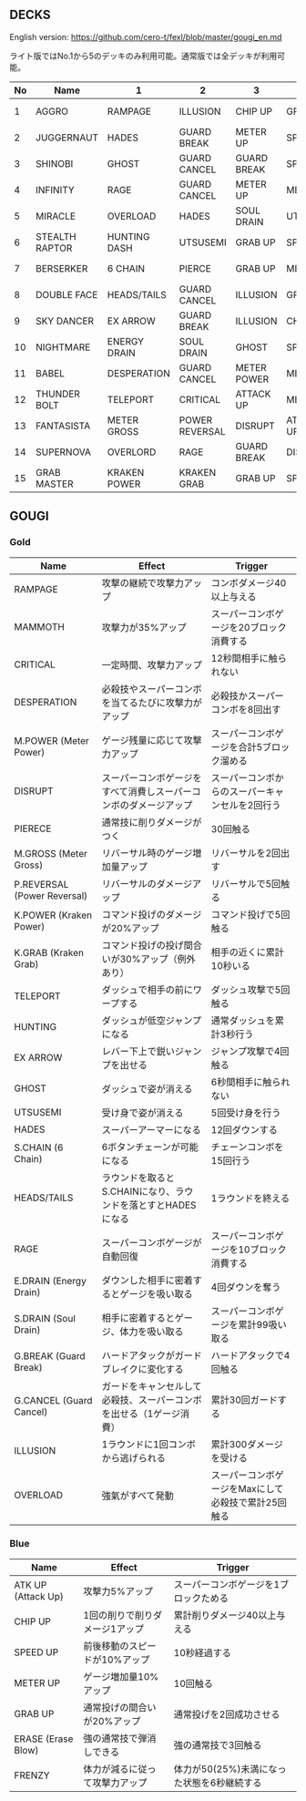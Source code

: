## DECKS

English version: https://github.com/cero-t/fexl/blob/master/gougi_en.md

ライト版ではNo.1から5のデッキのみ利用可能。通常版では全デッキが利用可能。

|No|Name|1|2|3|4|5|
|--|----|-|-|-|-|-|
|1|AGGRO|RAMPAGE|ILLUSION|CHIP UP|GRAB UP|ERASE BLOW|
|2|JUGGERNAUT|HADES|GUARD BREAK|METER UP|SPEED UP|ATTACK UP|
|3|SHINOBI|GHOST|GUARD CANCEL|GUARD BREAK|SPEED UP|ATTACK UP|
|4|INFINITY|RAGE|GUARD CANCEL|METER UP|METER UP|METER UP|
|5|MIRACLE|OVERLOAD|HADES|SOUL DRAIN|UTSUSEMI|MAMMOTH|
|6|STEALTH RAPTOR|HUNTING DASH|UTSUSEMI|GRAB UP|SPEED UP|SPEED UP|
|7|BERSERKER|6 CHAIN|PIERCE|GRAB UP|METER UP|ERASE BLOW|
|8|DOUBLE FACE|HEADS/TAILS|GUARD CANCEL|ILLUSION|GRAB UP|SPEED UP|
|9|SKY DANCER|EX ARROW|GUARD BREAK|ILLUSION|CHIP UP|FRENZY|
|10|NIGHTMARE|ENERGY DRAIN|SOUL DRAIN|GHOST|SPEED UP|SPEED UP|
|11|BABEL|DESPERATION|GUARD CANCEL|METER POWER|METER UP|METER UP|
|12|THUNDER BOLT|TELEPORT|CRITICAL|ATTACK UP|METER UP|FRENZY|
|13|FANTASISTA|METER GROSS|POWER REVERSAL|DISRUPT|ATTACK UP|METER UP|
|14|SUPERNOVA|OVERLORD|RAGE|GUARD BREAK|DISRUPT|METER POWER|
|15|GRAB MASTER|KRAKEN POWER|KRAKEN GRAB|GRAB UP|SPEED UP|ERASE BLOW|


## GOUGI

### Gold

|Name|Effect|Trigger|
|----|------|-------|
|RAMPAGE|攻撃の継続で攻撃力アップ|コンボダメージ40以上与える|
|MAMMOTH|攻撃力が35%アップ|スーパーコンボゲージを20ブロック消費する|
|CRITICAL|一定時間、攻撃力アップ|12秒間相手に触られない|
|DESPERATION|必殺技やスーパーコンボを当てるたびに攻撃力がアップ|必殺技かスーパーコンボを8回出す|
|M.POWER (Meter Power)|ゲージ残量に応じて攻撃力アップ|スーパーコンボゲージを合計5ブロック溜める|
|DISRUPT|スーパーコンボゲージをすべて消費しスーパーコンボのダメージアップ|スーパーコンボからのスーパーキャンセルを2回行う|
|PIERECE|通常技に削りダメージがつく|30回触る|
|M.GROSS (Meter Gross)|リバーサル時のゲージ増加量アップ|リバーサルを2回出す|
|P.REVERSAL (Power Reversal)|リバーサルのダメージアップ|リバーサルで5回触る|
|K.POWER (Kraken Power)|コマンド投げのダメージが20%アップ|コマンド投げで5回触る|
|K.GRAB (Kraken Grab)|コマンド投げの投げ間合いが30%アップ（例外あり）|相手の近くに累計10秒いる|
|TELEPORT|ダッシュで相手の前にワープする|ダッシュ攻撃で5回触る|
|HUNTING|ダッシュが低空ジャンプになる|通常ダッシュを累計3秒行う|
|EX ARROW|レバー下上で鋭いジャンプを出せる|ジャンプ攻撃で4回触る|
|GHOST|ダッシュで姿が消える|6秒間相手に触られない|
|UTSUSEMI|受け身で姿が消える|5回受け身を行う|
|HADES|スーパーアーマーになる|12回ダウンする|
|S.CHAIN (6 Chain)|6ボタンチェーンが可能になる|チェーンコンボを15回行う|
|HEADS/TAILS|ラウンドを取るとS.CHAINになり、ラウンドを落とすとHADESになる|1ラウンドを終える|
|RAGE|スーパーコンボゲージが自動回復|スーパーコンボゲージを10ブロック消費する|
|E.DRAIN (Energy Drain)|ダウンした相手に密着するとゲージを吸い取る|4回ダウンを奪う|
|S.DRAIN (Soul Drain)|相手に密着するとゲージ、体力を吸い取る|スーパーコンボゲージを累計99吸い取る|
|G.BREAK (Guard Break)|ハードアタックがガードブレイクに変化する|ハードアタックで4回触る|
|G.CANCEL (Guard Cancel)|ガードをキャンセルして必殺技、スーパーコンボを出せる（1ゲージ消費）|累計30回ガードする|
|ILLUSION|1ラウンドに1回コンボから逃げられる|累計300ダメージを受ける|
|OVERLOAD|強氣がすべて発動|スーパーコンボゲージをMaxにして必殺技で累計25回触る|

### Blue

|Name|Effect|Trigger|
|----|------|-------|
|ATK UP (Attack Up)|攻撃力5%アップ|スーパーコンボゲージを1ブロックためる|
|CHIP UP|1回の削りで削りダメージ1アップ|累計削りダメージ40以上与える|
|SPEED UP|前後移動のスピードが10%アップ|10秒経過する|
|METER UP|ゲージ増加量10%アップ|10回触る|
|GRAB UP|通常投げの間合いが20%アップ|通常投げを2回成功させる|
|ERASE (Erase Blow)|強の通常技で弾消しできる|強の通常技で3回触る|
|FRENZY|体力が減るに従って攻撃力アップ|体力が50(25%)未満になった状態を6秒継続する|
